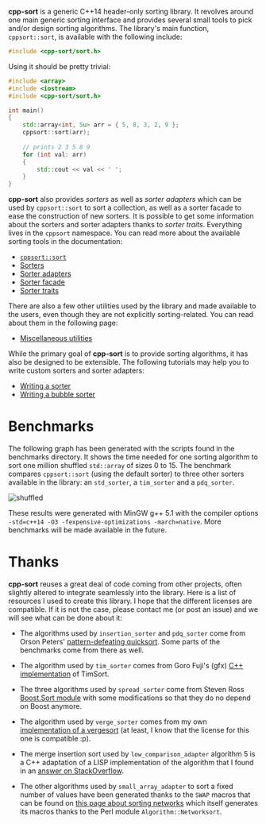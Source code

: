 **cpp-sort** is a generic C++14 header-only sorting library. It revolves
around one main generic sorting interface and provides several small tools
to pick and/or design sorting algorithms. The library's main function,
`cppsort::sort`, is available with the following include:

```cpp
#include <cpp-sort/sort.h>
```

Using it should be pretty trivial:

```cpp
#include <array>
#include <iostream>
#include <cpp-sort/sort.h>

int main()
{
    std::array<int, 5u> arr = { 5, 8, 3, 2, 9 };
    cppsort::sort(arr);
    
    // prints 2 3 5 8 9
    for (int val: arr)
    {
        std::cout << val << ' ';
    }
}
```

**cpp-sort** also provides *sorters* as well as *sorter adapters* which can be
used by `cppsort::sort` to sort a collection, as well as a sorter facade to ease
the construction of new sorters. It is possible to get some information about
the sorters and sorter adapters thanks to *sorter traits*. Everything lives in
the `cppsort` namespace. You can read more about the available sorting tools in
the documentation:

* [`cppsort::sort`](doc/sort.md)
* [Sorters](doc/sorters.md)
* [Sorter adapters](doc/sorter-adapters.md)
* [Sorter facade](doc/sorter-facade.md)
* [Sorter traits](doc/sorter-traits.md)

There are also a few other utilities used by the library and made available
to the users, even though they are not explicitly sorting-related. You can
read about them in the following page:

* [Miscellaneous utilities](doc/utilities.md)

While the primary goal of **cpp-sort** is to provide sorting algorithms, it has
also be designed to be extensible. The following tutorials may help you to write
custom sorters and sorter adapters:

* [Writing a sorter](doc/writing-sorter.md)
* [Writing a bubble sorter](doc/writing-bubble-sorter.md)

# Benchmarks

The following graph has been generated with the scripts found in the benchmarks
directory. It shows the time needed for one sorting algorithm to sort one million
shuffled `std::array` of sizes 0 to 15. The benchmark compares `cppsort::sort`
(using the default sorter) to three other sorters available in the library:
an `std_sorter`, a `tim_sorter` and a `pdq_sorter`.

![shuffled](https://i.imgur.com/a0EtY0A.png)

These results were generated with MinGW g++ 5.1 with the compiler options
`-std=c++14 -O3 -fexpensive-optimizations -march=native`. More benchmarks
will be made available in the future.

# Thanks

**cpp-sort** reuses a great deal of code coming from other projects, often
slightly altered to integrate seamlessly into the library. Here is a list of
resources I used to create this library. I hope that the different licenses
are compatible. If it is not the case, please contact me (or post an issue)
and we will see what can be done about it:

* The algorithms used by `insertion_sorter` and `pdq_sorter` come from Orson
Peters' [pattern-defeating quicksort](https://github.com/orlp/pdqsort). Some
parts of the benchmarks come from there as well.

* The algorithm used by `tim_sorter` comes from Goro Fuji's (gfx) [C++
implementation](https://github.com/gfx/cpp-TimSort) of TimSort.

* The three algorithms used by `spread_sorter` come from Steven Ross [Boost.Sort
module](http://www.boost.org/doc/libs/1_59_0/libs/sort/doc/html/index.html) with
some modifications so that they do no depend on Boost anymore.

* The algorithm used by `verge_sorter` comes from my own [implementation of
a vergesort](https://github.com/Morwenn/vergesort) (at least, I know that the
license for this one is compatible :p).

* The merge insertion sort used by `low_comparison_adapter` algorithm 5 is a C++
adaptation of a LISP implementation of the algorithm that I found in an [answer
on StackOverflow](http://stackoverflow.com/a/1935491/1364752).

* The other algorithms used by `small_array_adapter` to sort a fixed number of
values have been generated thanks to the `SWAP` macros that can be found on
[this page about sorting networks](http://pages.ripco.net/~jgamble/nw.html)
which itself generates its macros thanks to the Perl module `Algorithm::Networksort`.
